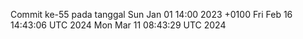 Commit ke-55 pada tanggal Sun Jan 01 14:00 2023 +0100
Fri Feb 16 14:43:06 UTC 2024
Mon Mar 11 08:43:29 UTC 2024
